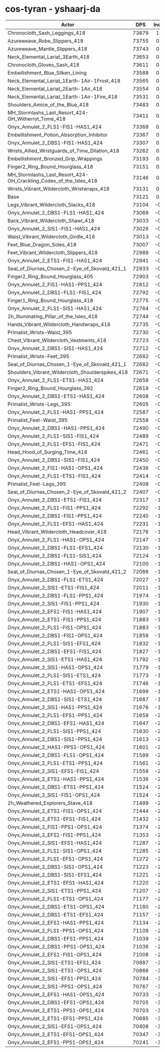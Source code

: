 # cos-tyran - yshaarj-da
| Actor | DPS | Increase |
|---|:---:|:---:|
|Chronocloth_Sash_Leggings_418|73879|1.04%|
|Azureweave_Robe_Slippers_418|73755|0.87%|
|Azureweave_Mantle_Slippers_418|73743|0.85%|
|Neck_Elemental_Lariat_3Earth_418|73653|0.73%|
|Chronocloth_Gloves_Sash_418|73611|0.67%|
|Embellishment_Blue_Silken_Lining|73588|0.64%|
|Neck_Elemental_Lariat_1Earth-1Air-1Frost_418|73565|0.61%|
|Neck_Elemental_Lariat_2Earth-1Air_418|73554|0.59%|
|Neck_Elemental_Lariat_1Earth-1Air-1Fire_418|73531|0.56%|
|Shoulders_Amice_of_the_Blue_418|73483|0.50%|
|MH_Stormlashs_Last_Resort_424-OH_Witherrot_Tome_418|73411|0.40%|
|Onyx_Annulet_2_FLS1-FIS1-HAS1_424|73368|0.34%|
|Embellishment_Potion_Absorption_Inhibitor|73367|0.34%|
|Onyx_Annulet_2_DBS1-FIS1-HAS1_424|73307|0.25%|
|Wrists_Allied_Wristguards_of_Time_Dilation_418|73262|0.19%|
|Embellishment_Bronzed_Grip_Wrappings|73193|0.10%|
|Finger2_Ring_Bound_Hourglass_418|73151|0.04%|
|MH_Stormlashs_Last_Resort_424-OH_Crackling_Codex_of_the_Isles_418|73146|0.03%|
|Wrists_Vibrant_Wildercloth_Wristwraps_418|73131|0.01%|
|Base|73121|0.00%|
|Legs_Vibrant_Wildercloth_Slacks_418|73104|-0.02%|
|Onyx_Annulet_2_DBS1-FLS1-HAS1_424|73069|-0.07%|
|Back_Vibrant_Wildercloth_Shawl_418|73033|-0.12%|
|Onyx_Annulet_2_SIS1-FIS1-HAS1_424|73026|-0.13%|
|Waist_Vibrant_Wildercloth_Girdle_418|73013|-0.15%|
|Feet_Blue_Dragon_Soles_418|73007|-0.16%|
|Feet_Vibrant_Wildercloth_Slippers_418|72989|-0.18%|
|Onyx_Annulet_2_ETS1-FIS1-HAS1_424|72941|-0.25%|
|Seal_of_Diurnas_Chosen_2-Eye_of_Skovald_421_1|72933|-0.26%|
|Finger2_Ring_Bound_Hourglass_405|72903|-0.30%|
|Onyx_Annulet_2_FIS1-HAS1-PPS1_424|72812|-0.42%|
|Onyx_Annulet_2_DBS1-FLS1-FIS1_424|72792|-0.45%|
|Finger1_Ring_Bound_Hourglass_418|72775|-0.47%|
|Onyx_Annulet_2_FLS1-SIS1-HAS1_424|72764|-0.49%|
|2h_Illuminating_Pillar_of_the_Isles_418|72744|-0.52%|
|Hands_Vibrant_Wildercloth_Handwraps_418|72735|-0.53%|
|Primalist_Wrists-Waist_395|72730|-0.53%|
|Chest_Vibrant_Wildercloth_Vestments_418|72723|-0.54%|
|Onyx_Annulet_2_DBS1-SIS1-HAS1_424|72712|-0.56%|
|Primalist_Wrists-Feet_395|72682|-0.60%|
|Seal_of_Diurnas_Chosen_1-Eye_of_Skovald_421_1|72682|-0.60%|
|Shoulders_Vibrant_Wildercloth_Shoulderspikes_418|72671|-0.62%|
|Onyx_Annulet_2_FLS1-ETS1-HAS1_424|72659|-0.63%|
|Finger2_Ring_Bound_Hourglass_392|72619|-0.69%|
|Onyx_Annulet_2_DBS1-ETS1-HAS1_424|72608|-0.70%|
|Primalist_Wrists-Legs_395|72605|-0.71%|
|Onyx_Annulet_2_FLS1-HAS1-PPS1_424|72587|-0.73%|
|Primalist_Feet-Waist_395|72558|-0.77%|
|Onyx_Annulet_2_DBS1-HAS1-PPS1_424|72490|-0.86%|
|Onyx_Annulet_2_FLS1-SIS1-FIS1_424|72489|-0.86%|
|Onyx_Annulet_2_FLS1-EFS1-FIS1_424|72471|-0.89%|
|Head_Hood_of_Surging_Time_418|72461|-0.90%|
|Onyx_Annulet_2_DBS1-SIS1-FIS1_424|72450|-0.92%|
|Onyx_Annulet_2_FIS1-HAS1-OPS1_424|72436|-0.94%|
|Onyx_Annulet_2_FLS1-ETS1-FIS1_424|72414|-0.97%|
|Primalist_Feet-Legs_395|72408|-0.98%|
|Seal_of_Diurnas_Chosen_2-Eye_of_Skovald_421_2|72407|-0.98%|
|Onyx_Annulet_2_DBS1-ETS1-FIS1_424|72317|-1.10%|
|Onyx_Annulet_2_FLS1-FIS1-PPS1_424|72292|-1.13%|
|Onyx_Annulet_2_DBS1-FIS1-PPS1_424|72240|-1.20%|
|Onyx_Annulet_2_FLS1-EFS1-HAS1_424|72231|-1.22%|
|Head_Vibrant_Wildercloth_Headcover_418|72176|-1.29%|
|Onyx_Annulet_2_FLS1-HAS1-OPS1_424|72147|-1.33%|
|Onyx_Annulet_2_DBS1-FLS1-EFS1_424|72130|-1.36%|
|Onyx_Annulet_2_DBS1-FLS1-SIS1_424|72124|-1.36%|
|Onyx_Annulet_2_DBS1-HAS1-OPS1_424|72100|-1.40%|
|Seal_of_Diurnas_Chosen_1-Eye_of_Skovald_421_2|72066|-1.44%|
|Onyx_Annulet_2_DBS1-FLS1-ETS1_424|72027|-1.50%|
|Onyx_Annulet_2_SIS1-ETS1-FIS1_424|72011|-1.52%|
|Onyx_Annulet_2_DBS1-FLS1-PPS1_424|71974|-1.57%|
|Onyx_Annulet_2_SIS1-FIS1-PPS1_424|71930|-1.63%|
|Onyx_Annulet_2_EFS1-FIS1-HAS1_424|71907|-1.66%|
|Onyx_Annulet_2_ETS1-FIS1-PPS1_424|71883|-1.69%|
|Onyx_Annulet_2_FLS1-FIS1-OPS1_424|71883|-1.69%|
|Onyx_Annulet_2_DBS1-FIS1-OPS1_424|71858|-1.73%|
|Onyx_Annulet_2_FLS1-SIS1-EFS1_424|71832|-1.76%|
|Onyx_Annulet_2_DBS1-EFS1-FIS1_424|71827|-1.77%|
|Onyx_Annulet_2_SIS1-ETS1-HAS1_424|71792|-1.82%|
|Onyx_Annulet_2_SIS1-HAS1-OPS1_424|71779|-1.84%|
|Onyx_Annulet_2_FLS1-SIS1-ETS1_424|71773|-1.84%|
|Onyx_Annulet_2_FLS1-ETS1-EFS1_424|71746|-1.88%|
|Onyx_Annulet_2_ETS1-HAS1-OPS1_424|71699|-1.94%|
|Onyx_Annulet_2_DBS1-SIS1-ETS1_424|71687|-1.96%|
|Onyx_Annulet_2_SIS1-HAS1-PPS1_424|71676|-1.98%|
|Onyx_Annulet_2_FLS1-EFS1-PPS1_424|71659|-2.00%|
|Onyx_Annulet_2_DBS1-EFS1-HAS1_424|71647|-2.02%|
|Onyx_Annulet_2_FLS1-SIS1-PPS1_424|71630|-2.04%|
|Onyx_Annulet_2_DBS1-SIS1-PPS1_424|71613|-2.06%|
|Onyx_Annulet_2_HAS1-PPS1-OPS1_424|71601|-2.08%|
|Onyx_Annulet_2_DBS1-FLS1-OPS1_424|71599|-2.08%|
|Onyx_Annulet_2_FLS1-ETS1-PPS1_424|71561|-2.13%|
|Onyx_Annulet_2_SIS1-EFS1-FIS1_424|71556|-2.14%|
|Onyx_Annulet_2_ETS1-HAS1-PPS1_424|71536|-2.17%|
|Onyx_Annulet_2_DBS1-ETS1-PPS1_424|71524|-2.18%|
|Onyx_Annulet_2_SIS1-FIS1-OPS1_424|71524|-2.18%|
|2h_Weathered_Explorers_Stave_418|71499|-2.22%|
|Onyx_Annulet_2_ETS1-FIS1-OPS1_424|71444|-2.29%|
|Onyx_Annulet_2_ETS1-EFS1-FIS1_424|71432|-2.31%|
|Onyx_Annulet_2_FIS1-PPS1-OPS1_424|71374|-2.39%|
|Onyx_Annulet_2_EFS1-FIS1-PPS1_424|71353|-2.42%|
|Onyx_Annulet_2_SIS1-EFS1-HAS1_424|71287|-2.51%|
|Onyx_Annulet_2_FLS1-SIS1-OPS1_424|71285|-2.51%|
|Onyx_Annulet_2_FLS1-EFS1-OPS1_424|71272|-2.53%|
|Onyx_Annulet_2_DBS1-SIS1-OPS1_424|71223|-2.60%|
|Onyx_Annulet_2_DBS1-SIS1-EFS1_424|71221|-2.60%|
|Onyx_Annulet_2_ETS1-EFS1-HAS1_424|71220|-2.60%|
|Onyx_Annulet_2_SIS1-ETS1-PPS1_424|71207|-2.62%|
|Onyx_Annulet_2_FLS1-ETS1-OPS1_424|71177|-2.66%|
|Onyx_Annulet_2_DBS1-ETS1-OPS1_424|71160|-2.68%|
|Onyx_Annulet_2_DBS1-ETS1-EFS1_424|71157|-2.69%|
|Onyx_Annulet_2_EFS1-HAS1-PPS1_424|71134|-2.72%|
|Onyx_Annulet_2_FLS1-PPS1-OPS1_424|71109|-2.75%|
|Onyx_Annulet_2_DBS1-EFS1-PPS1_424|71039|-2.85%|
|Onyx_Annulet_2_DBS1-PPS1-OPS1_424|71036|-2.85%|
|Onyx_Annulet_2_EFS1-FIS1-OPS1_424|71008|-2.89%|
|Onyx_Annulet_2_SIS1-ETS1-EFS1_424|70887|-3.06%|
|Onyx_Annulet_2_SIS1-ETS1-OPS1_424|70866|-3.08%|
|Onyx_Annulet_2_SIS1-EFS1-PPS1_424|70784|-3.20%|
|Onyx_Annulet_2_SIS1-PPS1-OPS1_424|70767|-3.22%|
|Onyx_Annulet_2_EFS1-HAS1-OPS1_424|70733|-3.27%|
|Onyx_Annulet_2_DBS1-EFS1-OPS1_424|70705|-3.30%|
|Onyx_Annulet_2_ETS1-PPS1-OPS1_424|70703|-3.31%|
|Onyx_Annulet_2_ETS1-EFS1-PPS1_424|70685|-3.33%|
|Onyx_Annulet_2_SIS1-EFS1-OPS1_424|70408|-3.71%|
|Onyx_Annulet_2_ETS1-EFS1-OPS1_424|70347|-3.79%|
|Onyx_Annulet_2_EFS1-PPS1-OPS1_424|70241|-3.94%|
